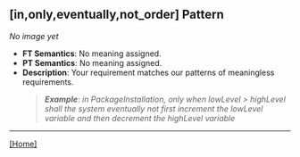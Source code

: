 ## [in,only,eventually,not_order] Pattern
_No image yet_
 * **FT Semantics**: No meaning assigned.
 * **PT Semantics**: No meaning assigned.
 * **Description**: Your requirement matches our patterns of meaningless requirements.
   > **_Example_**: _in PackageInstallation, only when lowLevel > highLevel shall the system  eventually not first  increment the lowLevel variable and then  decrement the highLevel variable_   
***
[[Home]](../semantics.md)